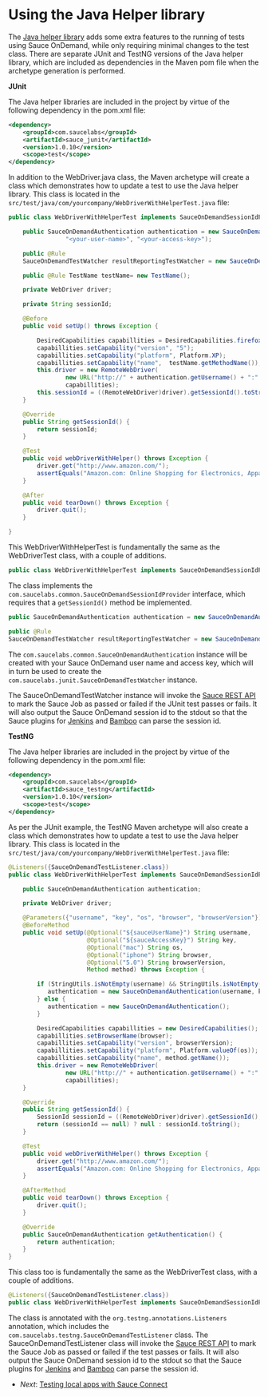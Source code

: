 Using the Java Helper library
====
The [Java helper library](https://github.com/saucelabs/sauce-java) adds some extra features to the running of tests using Sauce OnDemand, while only requiring minimal changes to the test class.  There are separate JUnit and TestNG versions of the Java helper library, which are included as dependencies in the Maven pom file when the archetype generation is performed.

**JUnit**

The Java helper libraries are included in the project by virtue of the following dependency in the pom.xml file:

```xml
<dependency>
    <groupId>com.saucelabs</groupId>
    <artifactId>sauce_junit</artifactId>
    <version>1.0.10</version>
    <scope>test</scope>
</dependency>
```

In addition to the WebDriver.java class, the Maven archetype will create a class which demonstrates how to update a test to use the Java helper library.  This class is located in the `src/test/java/com/yourcompany/WebDriverWithHelperTest.java` file:

```java
public class WebDriverWithHelperTest implements SauceOnDemandSessionIdProvider {

    public SauceOnDemandAuthentication authentication = new SauceOnDemandAuthentication(
				"<your-user-name>", "<your-access-key>");

    public @Rule
    SauceOnDemandTestWatcher resultReportingTestWatcher = new SauceOnDemandTestWatcher(this, authentication);

    public @Rule TestName testName= new TestName();

    private WebDriver driver;

    private String sessionId;

    @Before
    public void setUp() throws Exception {

        DesiredCapabilities capabillities = DesiredCapabilities.firefox();
        capabillities.setCapability("version", "5");
        capabillities.setCapability("platform", Platform.XP);
        capabillities.setCapability("name",  testName.getMethodName());
        this.driver = new RemoteWebDriver(
                new URL("http://" + authentication.getUsername() + ":" + authentication.getAccessKey() + "@ondemand.saucelabs.com:80/wd/hub"),
                capabillities);
        this.sessionId = ((RemoteWebDriver)driver).getSessionId().toString();
    }

    @Override
    public String getSessionId() {
        return sessionId;
    }

    @Test
    public void webDriverWithHelper() throws Exception {
        driver.get("http://www.amazon.com/");
        assertEquals("Amazon.com: Online Shopping for Electronics, Apparel, Computers, Books, DVDs & more", driver.getTitle());
    }

    @After
    public void tearDown() throws Exception {
        driver.quit();
    }

}
```

This WebDriverWithHelperTest is fundamentally the same as the WebDriverTest class, with a couple of additions.

```java
public class WebDriverWithHelperTest implements SauceOnDemandSessionIdProvider {
```

The class implements the `com.saucelabs.common.SauceOnDemandSessionIdProvider` interface, which requires that a `getSessionId()` method
be implemented.

```java
public SauceOnDemandAuthentication authentication = new SauceOnDemandAuthentication("<your-user-name>", "<your-access-key>");

public @Rule
SauceOnDemandTestWatcher resultReportingTestWatcher = new SauceOnDemandTestWatcher(this, authentication);

```
The `com.saucelabs.common.SauceOnDemandAuthentication` instance will be created with your Sauce OnDemand user name and access key, which will 
in turn be used to create the `com.saucelabs.junit.SauceOnDemandTestWatcher` instance.

The SauceOnDemandTestWatcher instance will invoke the [Sauce REST API](http://saucelabs.com/docs/rest) to mark the Sauce Job as passed or failed if the JUnit test passes or fails.  It will also output the Sauce OnDemand session id to the stdout so that the Sauce plugins for [Jenkins](https://wiki.jenkins-ci.org/display/JENKINS/Sauce+OnDemand+Plugin) and [Bamboo](https://marketplace.atlassian.com/plugins/com.saucelabs.bamboo.bamboo-sauceondemand-plugin) can parse the session id.

**TestNG**

The Java helper libraries are included in the project by virtue of the following dependency in the pom.xml file:

```xml
<dependency>
    <groupId>com.saucelabs</groupId>
    <artifactId>sauce_testng</artifactId>
    <version>1.0.10</version>
    <scope>test</scope>
</dependency>
```

As per the JUnit example, the TestNG Maven archetype will also create a class which demonstrates how to update a test to use the Java helper library.  This class is located in the `src/test/java/com/yourcompany/WebDriverWithHelperTest.java` file:

```java
@Listeners({SauceOnDemandTestListener.class})
public class WebDriverWithHelperTest implements SauceOnDemandSessionIdProvider, SauceOnDemandAuthenticationProvider {

    public SauceOnDemandAuthentication authentication;

    private WebDriver driver;

    @Parameters({"username", "key", "os", "browser", "browserVersion"})
    @BeforeMethod
    public void setUp(@Optional("${sauceUserName}") String username,
                      @Optional("${sauceAccessKey}") String key,
                      @Optional("mac") String os,
                      @Optional("iphone") String browser,
                      @Optional("5.0") String browserVersion,
                      Method method) throws Exception {

        if (StringUtils.isNotEmpty(username) && StringUtils.isNotEmpty(key)) {
           authentication = new SauceOnDemandAuthentication(username, key);
        } else {
           authentication = new SauceOnDemandAuthentication();
        }

        DesiredCapabilities capabillities = new DesiredCapabilities();
        capabillities.setBrowserName(browser);
        capabillities.setCapability("version", browserVersion);
        capabillities.setCapability("platform", Platform.valueOf(os));
        capabillities.setCapability("name", method.getName());
        this.driver = new RemoteWebDriver(
                new URL("http://" + authentication.getUsername() + ":" + authentication.getAccessKey() + "@ondemand.saucelabs.com:80/wd/hub"),
                capabillities);
    }

    @Override
    public String getSessionId() {
        SessionId sessionId = ((RemoteWebDriver)driver).getSessionId();
        return (sessionId == null) ? null : sessionId.toString();
    }

    @Test
    public void webDriverWithHelper() throws Exception {
        driver.get("http://www.amazon.com/");
        assertEquals("Amazon.com: Online Shopping for Electronics, Apparel, Computers, Books, DVDs & more", driver.getTitle());
    }

    @AfterMethod
    public void tearDown() throws Exception {
        driver.quit();
    }

    @Override
    public SauceOnDemandAuthentication getAuthentication() {
        return authentication;
    }
}
```

This class too is fundamentally the same as the WebDriverTest class, with a couple of additions.

```java
@Listeners({SauceOnDemandTestListener.class})
public class WebDriverWithHelperTest implements SauceOnDemandSessionIdProvider, SauceOnDemandAuthenticationProvider {
```

The class is annotated with the `org.testng.annotations.Listeners` annotation, which includes the `com.saucelabs.testng.SauceOnDemandTestListener` class.  The SauceOnDemandTestListener class will invoke the [Sauce REST API](http://saucelabs.com/docs/rest) to mark the Sauce Job as passed or failed if the test passes or fails.  It will also output the Sauce OnDemand session id to the stdout so that the Sauce plugins for [Jenkins](https://wiki.jenkins-ci.org/display/JENKINS/Sauce+OnDemand+Plugin) and [Bamboo](https://marketplace.atlassian.com/plugins/com.saucelabs.bamboo.bamboo-sauceondemand-plugin) can parse the session id.

* _Next_: [Testing local apps with Sauce Connect](https://github.com/saucelabs/java-tutorial/blob/master/05-Sauce-Connect.md)
